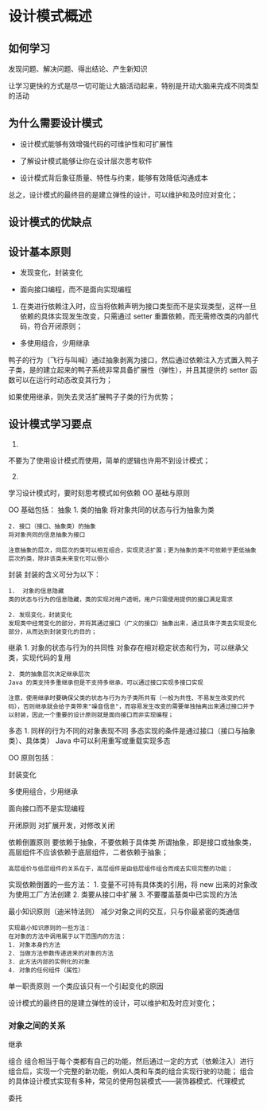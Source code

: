 # 设计模式概述

## 如何学习

发现问题、解决问题、得出结论、产生新知识

让学习更快的方式是尽一切可能让大脑活动起来，特别是开动大脑来完成不同类型的活动

## 为什么需要设计模式

- 设计模式能够有效增强代码的可维护性和可扩展性

- 了解设计模式能够让你在设计层次思考软件

- 设计模式背后象征质量、特性与约束，能够有效降低沟通成本

总之，设计模式的最终目的是建立弹性的设计，可以维护和及时应对变化；

## 设计模式的优缺点

## 设计基本原则

- 发现变化，封装变化

- 面向接口编程，而不是面向实现编程

1. 在类进行依赖注入时，应当将依赖声明为接口类型而不是实现类型，这样一旦依赖的具体实现发生改变，只需通过 setter 重置依赖，而无需修改类的内部代码，符合开闭原则；

- 多使用组合，少用继承

鸭子的行为（飞行与叫喊）通过抽象剥离为接口，然后通过依赖注入方式置入鸭子子类，是的建立起来的鸭子系统非常具备扩展性（弹性），并且其提供的 setter 函数可以在运行时动态改变其行为；

如果使用继承，则失去灵活扩展鸭子子类的行为优势；

## 设计模式学习要点

1.
不要为了使用设计模式而使用，简单的逻辑也许用不到设计模式；

2.
学习设计模式时，要时刻思考模式如何依赖 OO 基础与原则

OO 基础包括：
抽象
    1. 类的抽象
    将对象共同的状态与行为抽象为类
    
    2. 接口（接口、抽象类）的抽象
    将对象共同的信息抽象为接口
    
    注意抽象的层次，同层次的类可以相互组合，实现灵活扩展；更为抽象的类不可依赖于更低抽象层次的类，除非该类未来变化可以很小

封装
    封装的含义可分为以下：
    
    1.  对象的信息隐藏
    类的状态与行为的信息隐藏，类的实现对用户透明，用户只需使用提供的接口满足需求
    
    2. 发现变化，封装变化
    发现类中经常变化的部分，并将其通过接口（广义的接口）抽象出来，通过具体子类去实现变化部分，从而达到封装变化的目的；
    
继承
    1. 对象的状态与行为的共同性
    对象存在相对稳定状态和行为，可以继承父类，实现代码的复用
    
    2. 类的抽象层次决定继承层次
    Java 的类支持多重继承但是不支持多继承，可以通过接口实现多接口实现
    
    注意，使用继承时要确保父类的状态与行为为子类所共有（一般为共性、不易发生改变的代码），否则继承就会给子类带来"噪音信息"，而容易发生改变的需要单独抽离出来通过接口并予以封装，因此一个重要的设计原则就是面向接口而非实现编程；
    
多态
    1. 同样的行为不同的对象表现不同
    多态实现的条件是通过接口（接口与抽象类）、具体类）
    Java 中可以利用重写或重载实现多态

OO 原则包括：

封装变化

多使用组合，少用继承

面向接口而不是实现编程

开闭原则
    对扩展开发，对修改关闭

依赖倒置原则
    要依赖于抽象，不要依赖于具体类
    所谓抽象，即是接口或抽象类，高层组件不应该依赖于底层组件，二者依赖于抽象；
    
    高层组价与低层组件的关系在于，高层组件是由低层组件组合而成去实现完整的功能；
    
   实现依赖倒置的一些方法：
    1. 变量不可持有具体类的引用，将 new 出来的对象改为使用工厂方法创建
    2. 类要从接口中扩展
    3. 不要覆盖基类中已实现的方法

最小知识原则（迪米特法则）
    减少对象之间的交互，只与你最紧密的类通信
    
    实现最小知识原则的一些方法：
    在对象的方法中调用属于以下范围内的方法：
    1. 对象本身的方法
    2. 当做方法参数传递进来的对象的方法
    3. 此方法内部的实例化的对象
    4. 对象的任何组件（属性）
    
单一职责原则
    一个类应该只有一个引起变化的原因
    
设计模式的最终目的是建立弹性的设计，可以维护和及时应对变化；

### 对象之间的关系

继承

组合
    组合相当于每个类都有自己的功能，然后通过一定的方式（依赖注入）进行组合后，实现一个完整的新功能，例如人类和车类的组合实现行驶的功能；
    组合的具体设计模式实现有多种，常见的使用包装模式——装饰器模式、代理模式

委托

